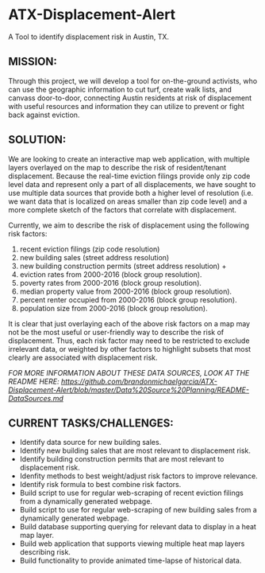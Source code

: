 # ATX-Displacement-Alert
A Tool to identify displacement risk in Austin, TX.


## MISSION:
Through this project, we will develop a tool for on-the-ground activists, who can use the geographic information to cut turf, create walk lists, and canvass door-to-door, connecting  Austin residents at risk of displacement with useful resources and information they can utilize to prevent or fight back against eviction.


## SOLUTION:
We are looking to create an interactive map web application, with multiple layers overlayed on the map to describe the risk of resident/tenant displacement. Because the real-time eviction filings provide only zip code level data and represent only a part of all displacements, we have sought to use multiple data sources that provide both a higher level of resolution (i.e. we want data that is localized on areas smaller than zip code level) and a more complete sketch of the factors that correlate with displacement.

Currently, we aim to describe the risk of displacement using the following risk factors:
1. recent eviction filings (zip code resolution)
2. new building sales (street address resolution)
3. new building construction permits (street address resolution)
                        +
4. eviction rates from 2000-2016 (block group resolution).
5. poverty rates from 2000-2016 (block group resolution).
6. median property value from 2000-2016 (block group resolution).
7. percent renter occupied from 2000-2016 (block group resolution).
8. population size from 2000-2016 (block group resolution).

It is clear that just overlaying each of the above risk factors on a map may not be the most useful or user-friendly way to describe the risk of displacement. Thus, each risk factor may need to be restricted to exclude irrelevant data, or weighted by other factors to highlight subsets that most clearly are associated with displacement risk.

*FOR MORE INFORMATION ABOUT THESE DATA SOURCES, LOOK AT THE README HERE: https://github.com/brandonmichaelgarcia/ATX-Displacement-Alert/blob/master/Data%20Source%20Planning/README-DataSources.md*


## CURRENT TASKS/CHALLENGES:
* Identify data source for new building sales.
* Identify new building sales that are most relevant to displacement risk.
* Identify building construction permits that are most relevant to displacement risk.
* Idenfity methods to best weight/adjust risk factors to improve relevance.
* Identify risk formula to best combine risk factors.
* Build script to use for regular web-scraping of recent eviction filings from a dynamically generated webpage.
* Build script to use for regular web-scraping of new building sales from a dynamically generated webpage.
* Build database supporting querying for relevant data to display in a heat map layer.
* Build web application that supports viewing multiple heat map layers describing risk. 
* Build functionality to provide animated time-lapse of historical data.

